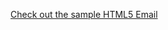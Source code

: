 [Check out the sample HTML5 Email](http://res.cloudinary.com/hyunsoochoi/image/upload/c_scale,w_1385/v1470701200/email_wr8g0m.png)

